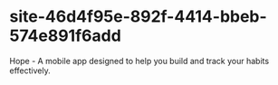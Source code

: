 # site-46d4f95e-892f-4414-bbeb-574e891f6add
Hope - A mobile app designed to help you build and track your habits effectively.

